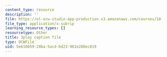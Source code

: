 ```yaml
---
content_type: resource
description: ''
file: https://ol-ocw-studio-app-production.s3.amazonaws.com/courses/18-01sc-single-variable-calculus-fall-2010/5e61665920ba5acdbd23981e280ec819_R9a_NHXrBcg.vtt
file_type: application/x-subrip
learning_resource_types: []
resourcetype: Other
title: 3play caption file
type: OCWFile
uid: 5e616659-20ba-5acd-bd23-981e280ec819
---
```

